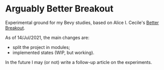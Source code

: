 # Arguably Better Breakout

Experimental ground for my Bevy studies, based on Alice I. Cecile's [Better Breakout](https://github.com/alice-i-cecile/bevy/tree/better-breakout).

As of 14/Jul/2021, the main changes are:

- split the project in modules;
- implemented states (WIP, but working).

In the future I may (or not) write a follow-up article on the experiments.
